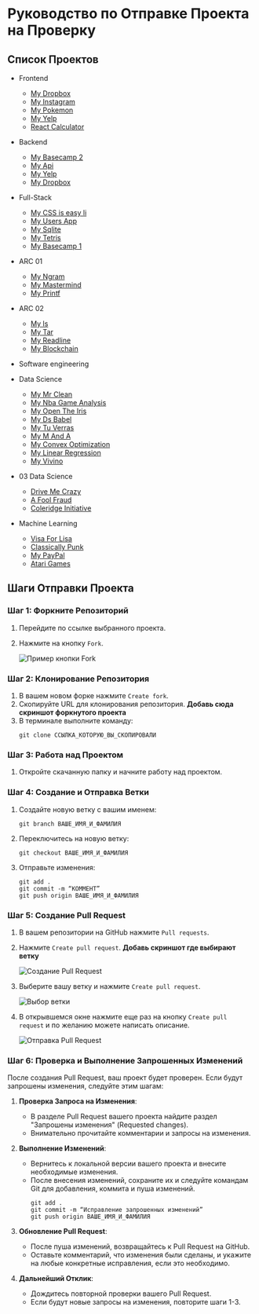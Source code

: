 # **Руководство по Отправке Проекта на Проверку**

## **Список Проектов**

- Frontend
  - [My Dropbox](https://github.com/bahtibek-an/Frontend-My-Dropbox)
  - [My Instagram](https://github.com/bahtibek-an/frontend-my_intagram)
  - [My Pokemon](https://github.com/bahtibek-an/Frontend-my_pokemon)
  - [My Yelp](https://github.com/bahtibek-an/Frontend-My-Yelp)
  - [React Calculator](https://github.com/bahtibek-an/Frontend-React-Calculator)
- Backend
  - [My Basecamp 2](https://github.com/bahtibek-an/Backend-My-basecamp-2)
  - [My Api](https://github.com/bahtibek-an/Backend-My-Api)
  - [My Yelp](https://github.com/bahtibek-an/Frontend-My-Yelp)
  - [My Dropbox](https://github.com/bahtibek-an/Frontend-My-Dropbox)
- Full-Stack
  - [My CSS is easy li](https://github.com/bahtibek-an/Full-Stack-My-Css-Is-Easy-Ii)
  - [My Users App](https://github.com/bahtibek-an/Full-Stack-My-Users-App)
  - [My Sqlite](https://github.com/bahtibek-an/Full-Stack-My-Sqlite)
  - [My Tetris](https://github.com/bahtibek-an/Full-Stack-My-Tetris)
  - [My Basecamp 1](https://github.com/bahtibek-an/Full-Stack-My-Basecamp-1)
- ARC 01
  - [My Ngram](https://github.com/smplLemon/arc-01-my_ngram/blob/main)
  - [My Mastermind](https://github.com/smplLemon/arc-01-my_mastermind/blob/main)
  - [My Printf](https://github.com/smplLemon/arc-01-my_printf/blob/main)
- ARC 02
  - [My ls](https://github.com/smplLemon/arc-02-my_ls/blob/main)
  - [My Tar](https://github.com/smplLemon/arc-02-my_tar/blob/main)
  - [My Readline](https://github.com/smplLemon/arc-02-my_readline/blob/main)
  - [My Blockchain](https://github.com/smplLemon/arc-02-my_blockchain/blob/main)

- Software engineering

- Data Science
  - [My Mr Clean](https://github.com/abdullaabdukulov/02-Data-Science-My-Mr-Clean-/blob/main)
  - [My Nba Game Analysis](https://github.com/abdullaabdukulov/02-Data-Science-My-Nba-Game-Analysis-/blob/main)
  - [My Open The Iris](https://github.com/abdullaabdukulov/02-Data-Science-My-Open-The-Iris-)
  - [My Ds Babel](https://github.com/abdullaabdukulov/02-Data-Science-My-Ds-Babel-/blob/main)
  - [My Tu Verras](https://github.com/abdullaabdukulov/02-Data-Science-My-Tu-Verras/blob/main)
  - [My M And A](https://github.com/abdullaabdukulov/02-Data-Science-My-M-and-A/tree/main)
  - [My Convex Optimization](https://github.com/abdullaabdukulov/02-Data-Science-My-Convex-Optimization/tree/main)
  - [My Linear Regression](https://github.com/abdullaabdukulov/02-Data-Science-My-Linear-Regression/tree/main)
  - [My Vivino](https://github.com/abdullaabdukulov/02-Data-Science-My-Vivino/tree/main)
- 03 Data Science
  - [Drive Me Crazy](https://github.com/abdullaabdukulov/03-Data-Science-Drive-Me-Crazy-/blob/main)
  - [A Fool Fraud](https://github.com/abdullaabdukulov/03-Data-Science-A-Fool-Fraud-/blob/main)
  - [Coleridge Initiative](https://github.com/abdullaabdukulov/03-Data-Science-Coleridge-Initiative-/blob/main)
- Machine Learning
  - [Visa For Lisa](https://github.com/abdullaabdukulov/03-Machine-Learning-Visa-For-Lisa-/blob/main)
  - [Classically Punk](https://github.com/abdullaabdukulov/03-Machine-Learning-Classically-Punk-/tree/main)
  - [My PayPal](https://github.com/abdullaabdukulov/03-Machine-Learning-My-Paypal)
  - [Atari Games](https://github.com/abdullaabdukulov/03-Machine-Learning-Atari-Games-/tree/main)

## **Шаги Отправки Проекта**

### **Шаг 1: Форкните Репозиторий**
1. Перейдите по ссылке выбранного проекта.
2. Нажмите на кнопку `Fork`.

   ![Пример кнопки Fork](https://github.com/bahtibek-an/Instruction-how-to-send-project-to-review/assets/57597976/699d3f09-66fe-44d4-8eaa-5089d87244ee)

### **Шаг 2: Клонирование Репозитория**
1. В вашем новом форке нажмите `Create fork`.
2. Скопируйте URL для клонирования репозитория. **Добавь сюда скриншот форкнутого проекта**
3. В терминале выполните команду:
   ```
   git clone ССЫЛКА_КОТОРУЮ_ВЫ_СКОПИРОВАЛИ
   ```

### **Шаг 3: Работа над Проектом**
1. Откройте скачанную папку и начните работу над проектом. 
   
### **Шаг 4: Создание и Отправка Ветки**
1. Создайте новую ветку с вашим именем:
   ```
   git branch ВАШЕ_ИМЯ_И_ФАМИЛИЯ
   ```
2. Переключитесь на новую ветку:
   ```
   git checkout ВАШЕ_ИМЯ_И_ФАМИЛИЯ
   ```
3. Отправьте изменения:
   ```
   git add .
   git commit -m “КОММЕНТ”
   git push origin ВАШЕ_ИМЯ_И_ФАМИЛИЯ
   ```

### **Шаг 5: Создание Pull Request**
1. В вашем репозитории на GitHub нажмите `Pull requests`.
2. Нажмите `Create pull request`.
**Добавь скриншот где выбирают ветку**

   ![Создание Pull Request](https://github.com/bahtibek-an/Instruction-how-to-send-project-to-review/assets/57597976/721cb514-2404-40db-a121-3ca8cc9124d4)

3. Выберите вашу ветку и нажмите `Create pull request`.

   ![Выбор ветки](https://github.com/bahtibek-an/Instruction-how-to-send-project-to-review/assets/57597976/982e7c57-87af-4baf-b17b-9d9ee0106b9b)

4. В открывшемся окне нажмите еще раз на кнопку `Create pull request` и по желанию можете написать описание. 

   ![Отправка Pull Request](https://github.com/bahtibek-an/Instruction-how-to-send-project-to-review/assets/57597976/635df8d1-88c2-4dd2-b6c0-b90745377173)



<!-- В конец улучшенной документации можно добавить раздел, объясняющий, как проверить и выполнить запрошенные изменения. Вот обновленный текст с этим разделом: -->

### **Шаг 6: Проверка и Выполнение Запрошенных Изменений**

После создания Pull Request, ваш проект будет проверен. Если будут запрошены изменения, следуйте этим шагам:

1. **Проверка Запроса на Изменения**:
   - В разделе Pull Request вашего проекта найдите раздел "Запрошены изменения" (Requested changes).
   - Внимательно прочитайте комментарии и запросы на изменения.

2. **Выполнение Изменений**:
   - Вернитесь к локальной версии вашего проекта и внесите необходимые изменения.
   - После внесения изменений, сохраните их и следуйте командам Git для добавления, коммита и пуша изменений.
     ```
     git add .
     git commit -m “Исправление запрошенных изменений”
     git push origin ВАШЕ_ИМЯ_И_ФАМИЛИЯ
     ```

3. **Обновление Pull Request**:
   - После пуша изменений, возвращайтесь к Pull Request на GitHub.
   - Оставьте комментарий, что изменения были сделаны, и укажите на любые конкретные исправления, если это необходимо.

4. **Дальнейший Отклик**:
   - Дождитесь повторной проверки вашего Pull Request.
   - Если будут новые запросы на изменения, повторите шаги 1-3.

